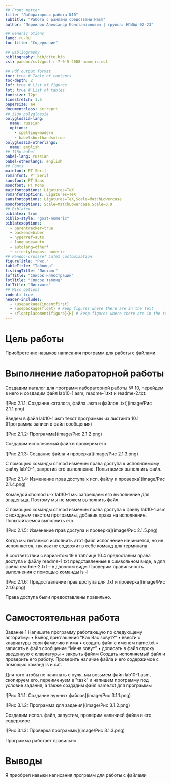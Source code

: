 ```yaml
---
## Front matter
title: "Лабораторная работа №10"
subtitle: "Работа с файлами средствами Nasm"
author: "Перфилов Александр Константинович | группа: НПИбд 02-23"

## Generic otions
lang: ru-RU
toc-title: "Содержание"

## Bibliography
bibliography: bib/cite.bib
csl: pandoc/csl/gost-r-7-0-5-2008-numeric.csl

## Pdf output format
toc: true # Table of contents
toc-depth: 2
lof: true # List of figures
lot: true # List of tables
fontsize: 12pt
linestretch: 1.5
papersize: a4
documentclass: scrreprt
## I18n polyglossia
polyglossia-lang:
  name: russian
  options:
	- spelling=modern
	- babelshorthands=true
polyglossia-otherlangs:
  name: english
## I18n babel
babel-lang: russian
babel-otherlangs: english
## Fonts
mainfont: PT Serif
romanfont: PT Serif
sansfont: PT Sans
monofont: PT Mono
mainfontoptions: Ligatures=TeX
romanfontoptions: Ligatures=TeX
sansfontoptions: Ligatures=TeX,Scale=MatchLowercase
monofontoptions: Scale=MatchLowercase,Scale=0.9
## Biblatex
biblatex: true
biblio-style: "gost-numeric"
biblatexoptions:
  - parentracker=true
  - backend=biber
  - hyperref=auto
  - language=auto
  - autolang=other*
  - citestyle=gost-numeric
## Pandoc-crossref LaTeX customization
figureTitle: "Рис."
tableTitle: "Таблица"
listingTitle: "Листинг"
lofTitle: "Список иллюстраций"
lotTitle: "Список таблиц"
lolTitle: "Листинги"
## Misc options
indent: true
header-includes:
  - \usepackage{indentfirst}
  - \usepackage{float} # keep figures where there are in the text
  - \floatplacement{figure}{H} # keep figures where there are in the text
---
```


# Цель работы

Приобретение навыков написания программ для работы с файлами.

# Выполнение лабораторной работы


Создадим каталог для программ лабораторной работы № 10, перейдем в него и создадим файл lab10-1.asm, readme-1.txt и readme-2.txt:

![Рис 2.1.1: Создание каталога, файла .asm и файлов .txt](image/Рис 2.1.1.png)

Введем в файл lab10-1.asm текст программы из листинга 10.1 (Программа записи в файл сообщения)

![Рис 2.1.2: Программа](image/Рис 2.1.2.png)

Создадим исполняемый файл и проверим его.

![Рис 2.1.3: Создание файла и проверка](image/Рис 2.1.3.png)

С помощью команды chmod изменим права доступа к исполняемому файлу lab10-1, запретив его выполнение. Попытаемся выполнить файл.

![Рис 2.1.4: Изменение прав доступа к исп. файлу и проверка](image/Рис 2.1.4.png)

Командой chomod u-x lab10-1 мы запрещаем его выполнение для владельца. Поэтому мы не можем выполнить файл

С помощью команды chmod изменим права доступа к файлу lab10-1.asm с исходным текстом программы, добавив права на исполнение. Попытайтаемся выполнить его.

![Рис 2.1.5: Изменение прав доступа и проверка](image/Рис 2.1.5.png)

Когда мы пытаемся исполнить этот файл исполнение начинается, но не исполняется, так как не содержит в себе команд для терминала

В соответствии с вариантом 19 в таблице 10.4 предоставим права доступа к файлу readme-1.txt представленные в символьном виде, а для файла readme-2.txt – в двочном виде. Проверим правильность выполнения с помощью команды ls -l

![Рис 2.1.6: Предоставление прав доступа для .txt и проверка](image/Рис 2.1.6.png)

Права доступа были предоставлены правильно.


# Самостоятельная работа

Задание 1 Напишите программу работающую по следующему алгоритму:
• Вывод приглашения “Как Вас зовут?”
• ввести с клавиатуры свои фамилию и имя
• создать файл с именем name.txt
• записать в файл сообщение “Меня зовут”
• дописать в файл строку введенную с клавиатуры
• закрыть файлм
Создать исполняемый файл и проверить его работу. Проверить наличие файла и его
содержимое с помощью команд ls и cat.


Для того чтобы не начинать с нуля, мы возьмем файл lab10-1.asm, скопируем его, переименуем в "task" и напишем программу под условие задания, а также создадим файл name.txt для программы

![Рис 3.1.1: Создание нужных файлов](image/Рис 3.1.1.png)

![Рис 3.1.2: Программа для задания](image/Рис 3.1.2.png)

Создадим испол. файл, запустим, проверим наличией файла и его содержиое

![Рис 3.1.3: Проверка программы](image/Рис 3.1.3.png)

Программа работает правильно.


# Выводы

Я приобрел навыки написания программ для работы с файлами

